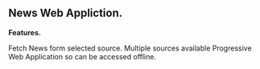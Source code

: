 ## News Web Appliction.

**Features.**

Fetch News form selected source.
Multiple sources available
Progressive Web Application so can be accessed offline.